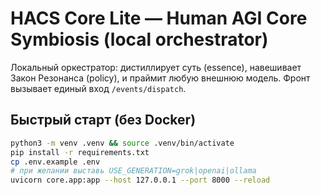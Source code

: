 # HACS Core Lite — Human AGI Core Symbiosis (local orchestrator)

Локальный оркестратор: дистиллирует суть (essence), навешивает Закон Резонанса (policy),
и праймит любую внешнюю модель. Фронт вызывает единый вход `/events/dispatch`.

## Быстрый старт (без Docker)
```bash
python3 -m venv .venv && source .venv/bin/activate
pip install -r requirements.txt
cp .env.example .env
# при желании выставь USE_GENERATION=grok|openai|ollama
uvicorn core.app:app --host 127.0.0.1 --port 8000 --reload
